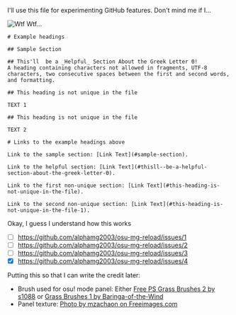 I'll use this file for experimenting GitHub features. Don't mind me if I...

![Wtf](https://github.com/user-attachments/assets/5b81439c-e736-4d96-b5e5-0a38d3bb6495)
Wtf...
```
# Example headings

## Sample Section

## This'll  be a _Helpful_ Section About the Greek Letter Θ!
A heading containing characters not allowed in fragments, UTF-8 characters, two consecutive spaces between the first and second words, and formatting.

## This heading is not unique in the file

TEXT 1

## This heading is not unique in the file

TEXT 2

# Links to the example headings above

Link to the sample section: [Link Text](#sample-section).

Link to the helpful section: [Link Text](#thisll--be-a-helpful-section-about-the-greek-letter-Θ).

Link to the first non-unique section: [Link Text](#this-heading-is-not-unique-in-the-file).

Link to the second non-unique section: [Link Text](#this-heading-is-not-unique-in-the-file-1).
```
Okay, I guess I understand how this works


- [ ] https://github.com/alphamg2003/osu-mg-reload/issues/1
- [ ] https://github.com/alphamg2003/osu-mg-reload/issues/2
- [ ] https://github.com/alphamg2003/osu-mg-reload/issues/3
- [x] https://github.com/alphamg2003/osu-mg-reload/issues/4

Putting this so that I can write the credit later:

- Brush used for osu! mode panel: Either [Free PS Grass Brushes 2 by s1088](https://www.deviantart.com/s1088/art/Free-PS-Grass-Brushes-2-334156509) or [Grass Brushes 1 by Baringa-of-the-Wind](https://www.deviantart.com/baringa-of-the-wind/art/Grass-Brushes-1-54180033)
- Panel texture: [Photo by mzachaon on Freeimages.com](https://www.freeimages.com/photo/grass-texture-1154152)
